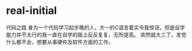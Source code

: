 # real-initial
代码之路
身为一个代码学习起步晚的人，大一的C语言着实令我惊讶。但是自学能力并不太行的我一直在自学的路上反反复复，无所提高。
突然就大三了，发觉什么都不会，想要从事硬件及软件方面的工作。
